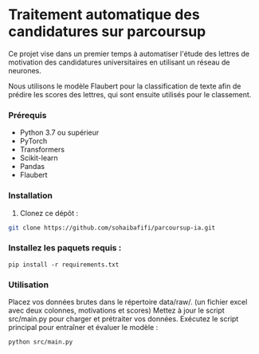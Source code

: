 # Traitement automatique des candidatures sur parcoursup

Ce projet vise dans un premier temps à automatiser l'étude des lettres de motivation des candidatures universitaires en utilisant un réseau de neurones. 

Nous utilisons le modèle Flaubert pour la classification de texte afin de prédire les scores des lettres, qui sont ensuite utilisés pour le classement.

### Prérequis

- Python 3.7 ou supérieur
- PyTorch
- Transformers
- Scikit-learn
- Pandas
- Flaubert

### Installation

1. Clonez ce dépôt :
```bash
git clone https://github.com/sohaibafifi/parcoursup-ia.git
```

### Installez les paquets requis :
```
pip install -r requirements.txt
```

### Utilisation

Placez vos données brutes dans le répertoire data/raw/. (un fichier excel avec deux colonnes, motivations et scores)
Mettez à jour le script src/main.py pour charger et prétraiter vos données.
Exécutez le script principal pour entraîner et évaluer le modèle :
```
python src/main.py
```
